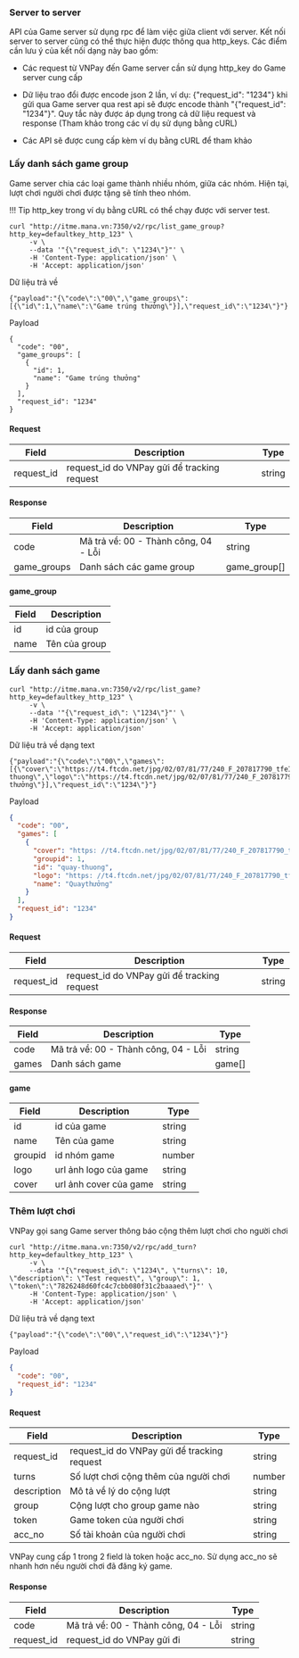 ### Server to server

API của Game server sử dụng rpc để làm việc giữa client với server. Kết nối server to server cũng có thể thực hiện được thông qua http_keys. Các điểm cần lưu ý của kết nối dạng này bao gồm:

* Các request từ VNPay đến Game server cần sử dụng http_key do Game server cung cấp

* Dữ liệu trao đổi được encode json 2 lần, ví dụ: {"request_id": "1234"} khi gửi qua Game server qua rest api sẽ được encode thành "{\"request_id\": \"1234\"}". Quy tắc này được áp dụng trong cả dữ liệu request và response (Tham khảo trong các ví dụ sử dụng bằng cURL)

* Các API sẽ được cung cấp kèm ví dụ bằng cURL để tham khảo

### Lấy danh sách game group

Game server chia các loại game thành nhiều nhóm, giữa các nhóm. Hiện tại, lượt chơi người chơi được tặng sẽ tính theo nhóm.

!!! Tip
    http_key trong ví dụ bằng cURL có thể chạy được với server test. 

```shell
curl "http://itme.mana.vn:7350/v2/rpc/list_game_group?http_key=defaultkey_http_123" \
     -v \
     --data '"{\"request_id\": \"1234\"}"' \
     -H 'Content-Type: application/json' \
     -H 'Accept: application/json'
```

Dữ liệu trả về

```shell
{"payload":"{\"code\":\"00\",\"game_groups\":[{\"id\":1,\"name\":\"Game trúng thưởng\"}],\"request_id\":\"1234\"}"}
```

Payload
```shell
{
  "code": "00",
  "game_groups": [
    {
      "id": 1,
      "name": "Game trúng thưởng"
    }
  ],
  "request_id": "1234"
}
```

#### Request
| Field          | Description                                          | Type                     |
| -------------- | -----------------------------------------------------| ------------------------ |
| request_id     |  request_id do VNPay gửi để tracking request         | string                   |


#### Response
| Field          | Description                                      | Type              |
| -------------- | -------------------------------------------------| ------------------|
| code           |  Mã trả về: 00 - Thành công, 04 - Lỗi            | string            |
| game_groups    |  Danh sách các game group                        | game_group[]      |

#### game_group
| Field          | Description                                                      |
| -------------- | -----------------------------------------------------------------|
| id             |  id của group                                                    |
| name           |  Tên của group                                                   |


### Lấy danh sách game

```shell
curl "http://itme.mana.vn:7350/v2/rpc/list_game?http_key=defaultkey_http_123" \
     -v \
     --data '"{\"request_id\": \"1234\"}"' \
     -H 'Content-Type: application/json' \
     -H 'Accept: application/json'
```

Dữ liệu trả về dạng text

```shell
{"payload":"{\"code\":\"00\",\"games\":[{\"cover\":\"https://t4.ftcdn.net/jpg/02/07/81/77/240_F_207817790_tfeI0FsBKhJNpcpS78jxmF7UMRaJkrhT.jpg\",\"groupid\":1,\"id\":\"quay-thuong\",\"logo\":\"https://t4.ftcdn.net/jpg/02/07/81/77/240_F_207817790_tfeI0FsBKhJNpcpS78jxmF7UMRaJkrhT.jpg\",\"name\":\"Quay thưởng\"}],\"request_id\":\"1234\"}"} 
```

Payload

```json
{
  "code": "00",
  "games": [
    {
      "cover": "https: //t4.ftcdn.net/jpg/02/07/81/77/240_F_207817790_tfeI0FsBKhJNpcpS78jxmF7UMRaJkrhT.jpg",
      "groupid": 1,
      "id": "quay-thuong",
      "logo": "https: //t4.ftcdn.net/jpg/02/07/81/77/240_F_207817790_tfeI0FsBKhJNpcpS78jxmF7UMRaJkrhT.jpg",
      "name": "Quaythưởng"
    }
  ],
  "request_id": "1234"
}
```

#### Request

| Field          | Description                                      | Type                     |
| -------------- | ------------------------------------------------ | ------------------------ |
| request_id     |  request_id do VNPay gửi để tracking request     | string                   |


#### Response

| Field          | Description                                  | Type              |
| -------------- | ---------------------------------------------| ------------------|
| code           |  Mã trả về: 00 - Thành công, 04 - Lỗi        | string            |
| games          |  Danh sách game                              | game[]            |

#### game

| Field          | Description                                  | Type              |
| -------------- | ---------------------------------------------| ------------------|
| id             |  id của game                                 | string            |
| name           |  Tên của game                                | string            |
| groupid        |  id nhóm game                                | number            |
| logo           |  url ảnh logo của game                       | string            |
| cover          |  url ảnh cover của game                      | string            |

### Thêm lượt chơi

VNPay gọi sang Game server thông báo cộng thêm lượt chơi cho người chơi

```shell
curl "http://itme.mana.vn:7350/v2/rpc/add_turn?http_key=defaultkey_http_123" \
     -v \
     --data '"{\"request_id\": \"1234\", \"turns\": 10, \"description\": \"Test request\", \"group\": 1, \"token\":\"7826248d60fc4c7cbb080f31c2baaaed\"}"' \
     -H 'Content-Type: application/json' \
     -H 'Accept: application/json'
```

Dữ liệu trả về dạng text

```shell
{"payload":"{\"code\":\"00\",\"request_id\":\"1234\"}"}
```

Payload

```json
{
  "code": "00",
  "request_id": "1234"
}
```

#### Request

| Field          | Description                                      | Type                     |
| -------------- | ------------------------------------------------ | ------------------------ |
| request_id     |  request_id do VNPay gửi để tracking request     | string                   |
| turns          |  Số lượt chơi cộng thêm của người chơi           | number                   |
| description    |  Mô tả về lý do cộng lượt                        | string                   |
| group          |  Cộng lượt cho group game nào                    | string                   |
| token          |  Game token của người chơi                       | string                   |
| acc_no         |  Số tài khoản của người chơi                     | string                   |

VNPay cung cấp 1 trong 2 field là token hoặc acc_no. Sử dụng acc_no sẽ nhanh hơn nếu người chơi đã đăng ký game.

#### Response

| Field          | Description                                  | Type              |
| -------------- | ---------------------------------------------| ------------------|
| code           |  Mã trả về: 00 - Thành công, 04 - Lỗi        | string            |
| request_id     |  request_id do VNPay gửi đi                  | string            |
